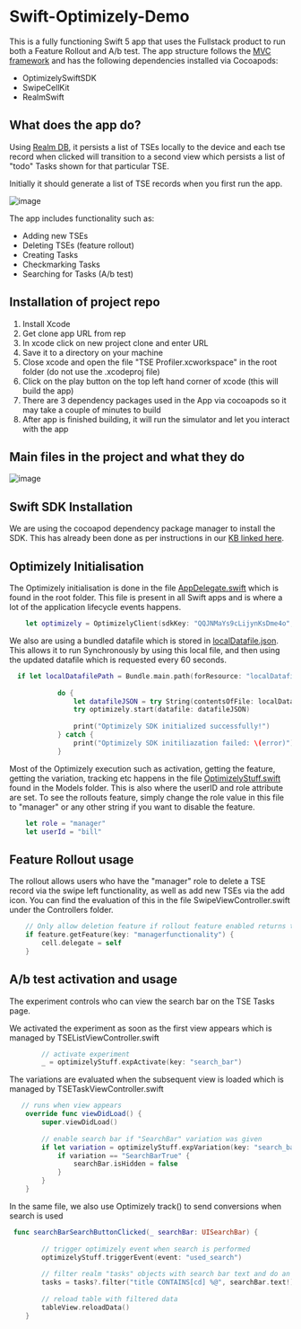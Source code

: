 # Swift-Optimizely-Demo
This is a fully functioning Swift 5 app that uses the Fullstack product to run both a Feature Rollout and A/b test.
The app structure follows the [MVC framework](https://www.raywenderlich.com/1000705-model-view-controller-mvc-in-ios-a-modern-approach) and has the following dependencies installed via Cocoapods:
- OptimizelySwiftSDK
- SwipeCellKit
- RealmSwift

## What does the app do?
Using [Realm DB](https://realm.io/blog/introducing-realm/), it persists a list of TSEs locally to the device and each tse record when clicked will transition to a second view which persists a list of "todo" Tasks shown for that particular TSE.

Initially it should generate a list of TSE records when you first run the app.

![image](https://user-images.githubusercontent.com/36277912/82411117-825ac900-9ab4-11ea-9652-05e4f583ae0e.png)

The app includes functionality such as:
- Adding new TSEs
- Deleting TSEs (feature rollout)
- Creating Tasks
- Checkmarking Tasks
- Searching for Tasks (A/b test)

## Installation of project repo
1. Install Xcode
2. Get clone app URL from rep
3. In xcode click on new project clone and enter URL
4. Save it to a directory on your machine
5. Close xcode and open the file "TSE Profiler.xcworkspace" in the root folder (do not use the .xcodeproj file)
6. Click on the play button on the top left hand corner of xcode (this will build the app)
7. There are 3 dependency packages used in the App via cocoapods so it may take a couple of minutes to build
8. After app is finished building, it will run the simulator and let you interact with the app

## Main files in the project and what they do

![image](https://user-images.githubusercontent.com/36277912/82416312-28123600-9abd-11ea-9f21-aea77b311797.png)

## Swift SDK Installation
We are using the cocoapod dependency package manager to install the SDK.
This has already been done as per instructions in our [KB linked here](https://docs.developers.optimizely.com/full-stack/docs/install-sdk-swift#section-cocoapods).

## Optimizely Initialisation
The Optimizely initialisation is done in the file [AppDelegate.swift](https://github.com/manny66/Swift-Optimizely-Demo/blob/master/TSE%20Profiler/AppDelegate.swift) which is found in the root folder. This file is present in all Swift apps and is where a lot of the application lifecycle events happens.

```swift
    let optimizely = OptimizelyClient(sdkKey: "QQJNMaYs9cLijynKsDme4o", periodicDownloadInterval: 60)
```

We also are using a bundled datafile which is stored in [localDatafile.json](https://github.com/manny66/Swift-Optimizely-Demo/blob/master/TSE%20Profiler/Supporting%20Files/localDatafile.json). This allows it to run Synchronously by using this local file, and then using the updated datafile which is requested every 60 seconds.

```swift
  if let localDatafilePath = Bundle.main.path(forResource: "localDatafile", ofType: "json") {
            
            do {
                let datafileJSON = try String(contentsOfFile: localDatafilePath, encoding: .utf8)
                try optimizely.start(datafile: datafileJSON)
                
                print("Optimizely SDK initialized successfully!")
            } catch {
                print("Optimizely SDK initiliazation failed: \(error)")
            }
```

Most of the Optimizely execution such as activation, getting the feature, getting the variation, tracking etc happens in the file [OptimizelyStuff.swift](https://github.com/manny66/Swift-Optimizely-Demo/blob/master/TSE%20Profiler/Models/OptimizelyStuff.swift) found in the Models folder. This is also where the userID and role attribute are set. To see the rollouts feature, simply change the role value in this file to "manager" or any other string if you want to disable the feature.

```swift
    let role = "manager"
    let userId = "bill"               
```

## Feature Rollout usage
The rollout allows users who have the "manager" role to delete a TSE record via the swipe left functionality, as well as add new TSEs via the add icon. You can find the evaluation of this in the file SwipeViewController.swift under the Controllers folder. 

```swift
    // Only allow deletion feature if rollout feature enabled returns true
    if feature.getFeature(key: "managerfunctionality") {
        cell.delegate = self
    }
```

## A/b test activation and usage
The experiment controls who can view the search bar on the TSE Tasks page.

We activated the experiment as soon as the first view appears which is managed by TSEListViewController.swift

```swift
        // activate experiment
        _ = optimizelyStuff.expActivate(key: "search_bar")
```        
        
The variations are evaluated when the subsequent view is loaded which is managed by TSETaskViewController.swift

```swift
   // runs when view appears
    override func viewDidLoad() {
        super.viewDidLoad()
        
        // enable search bar if "SearchBar" variation was given
        if let variation = optimizelyStuff.expVariation(key: "search_bar") {
            if variation == "SearchBarTrue" {
                searchBar.isHidden = false
            }
        }
    }
```        

In the same file, we also use Optimizely track() to send conversions when search is used 

```swift
 func searchBarSearchButtonClicked(_ searchBar: UISearchBar) {
        
        // trigger optimizely event when search is performed
        optimizelyStuff.triggerEvent(event: "used_search")
        
        // filter realm "tasks" objects with search bar text and do an asc sort on title key
        tasks = tasks?.filter("title CONTAINS[cd] %@", searchBar.text!).sorted(byKeyPath: "created", ascending: true)
        
        // reload table with filtered data
        tableView.reloadData()
    }
```        


